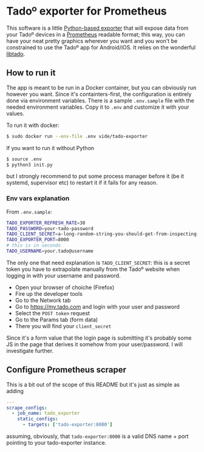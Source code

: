 # Tadoº exporter for Prometheus

This software is a little [Python-based exporter](https://github.com/prometheus/client_python) that will expose data from your Tadoº devices in a [Prometheus](https://prometheus.io) readable format; this way, you can have your neat pretty graphics wherever you want and you won't be constrained to use the Tadoº app for Android/iOS. It relies on the wonderful [libtado](https://github.com/ekeih/libtado).

## How to run it

The app is meant to be run in a Docker container, but you can obviously run however you want. Since it's containters-first, the configuration is entirely done via environment variables.
There is a sample `.env.sample` file with the needed environment variables. Copy it to `.env` and customize it with your values.

To run it with docker:

```bash
$ sudo docker run --env-file .env vide/tado-exporter
```

If you want to run it without Python
```bash
$ source .env
$ python3 init.py
```

but I strongly recommend to put some process manager before it (be it systemd, supervisor etc) to restart it if it fails for any reason.

### Env vars explanation

From `.env.sample`:

```bash
TADO_EXPORTER_REFRESH_RATE=30
TADO_PASSWORD=your-tado-password
TADO_CLIENT_SECRET=a-long-random-string-you-should-get-from-inspecting-tado-website
TADO_EXPORTER_PORT=8000
# this is in seconds
TADO_USERNAME=your.tado@username
```

The only one that need explanation is `TADO_CLIENT_SECRET`: this is a secret token you have to extrapolate manually from the Tadoº website when logging in with your username and password. 

* Open your browser of choiche (Firefox)
* Fire up the developer tools
* Go to the Network tab
* Go to https://my.tado.com and login with your user and password
* Select the `POST token` request
* Go to the Params tab (form data)
* There you will find your `client_secret`

Since it's a form value that the login page is submitting it's probably some JS in the page that derives it somehow from your user/password. I will investigate further.

## Configure Prometheus scraper

This is a bit out of the scope of this README but it's just as simple as adding

```yaml
---
scrape_configs:
  - job_name: tado_exporter
    static_configs:
      - targets: ['tado-exporter:8000']
```

assuming, obviously, that `tado-exporter:8000` is a valid DNS name + port pointing to your tado-exporter instance.

